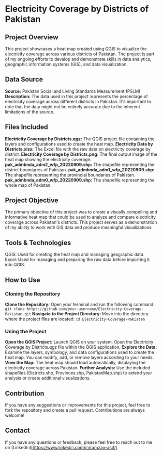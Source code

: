 # Electricity Coverage by Districts of Pakistan

## Project Overview
This project showcases a heat map created using QGIS to visualize the electricity coverage across various districts of Pakistan. The project is part of my ongoing efforts to develop and demonstrate skills in data analytics, geographic information systems (GIS), and data visualization.

## Data Source
**Source:** Pakistan Social and Living Standards Measurement (PSLM)
**Description:** The data used in this project represents the percentage of electricity coverage across different districts in Pakistan. It's important to note that the data might not be entirely accurate due to the inherent limitations of the source.

## Files Included
**Electricity Coverage by Districts.qgz:** The QGIS project file containing the layers and configurations used to create the heat map.
**Electricity Data by Districts.xlsx:** The Excel file with the raw data on electricity coverage by district.
**Electricity Coverage by Districts.png:** The final output image of the heat map showing the electricity coverage.
**pak_admbnda_adm2_wfp_20220909.shp:** The shapefile representing the district boundaries of Pakistan.
**pak_admbnda_adm1_wfp_20220909.shp:** The shapefile representing the provincial boundaries of Pakistan.
**pak_admbnda_adm0_wfp_20220909.shp:** The shapefile representing the whole map of Pakistan.

## Project Objective
The primary objective of this project was to create a visually compelling and informative heat map that could be used to analyze and compare electricity coverage across Pakistan's districts. This project serves as a demonstration of my ability to work with GIS data and produce meaningful visualizations.

## Tools & Technologies
QGIS: Used for creating the heat map and managing geographic data.
Excel: Used for managing and preparing the raw data before importing it into QGIS.

## How to Use
### Cloning the Repository
**Clone the Repository:** Open your terminal and run the following command:
`git clone https://github.com/your-username/Electricity-Coverage-Pakistan.git`
**Navigate to the Project Directory:** Move into the directory where the project files are located:
`cd Electricity-Coverage-Pakistan`
### Using the Project
**Open the QGIS Project:** Launch QGIS on your system.
Open the Electricity Coverage by Districts.qgz file within the QGIS application.
**Explore the Data:** Examine the layers, symbology, and data configurations used to create the heat map.
You can modify, add, or remove layers according to your needs.
**View the Map:** The heat map should load automatically, displaying the electricity coverage across Pakistan.
**Further Analysis:** Use the included shapefiles (Districts.shp, Provinces.shp, PakistanMap.shp) to extend your analysis or create additional visualizations.

## Contribution
If you have any suggestions or improvements for this project, feel free to fork the repository and create a pull request. Contributions are always welcome!

## Contact
If you have any questions or feedback, please feel free to reach out to me on (LinkedIn)[https://www.linkedin.com/in/ramzan-asif/].

